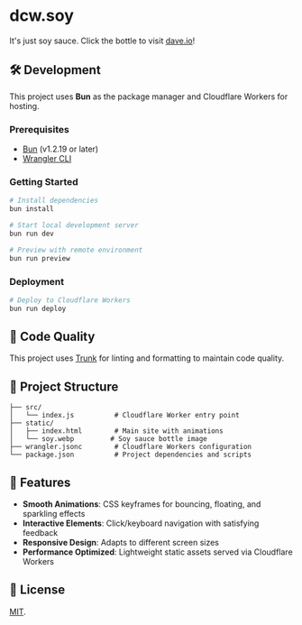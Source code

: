 # dcw.soy

It's just soy sauce. Click the bottle to visit [dave.io](https://dave.io)!

## 🛠️ Development

This project uses **Bun** as the package manager and Cloudflare Workers for hosting.

### Prerequisites

- [Bun](https://bun.sh) (v1.2.19 or later)
- [Wrangler CLI](https://developers.cloudflare.com/workers/wrangler)

### Getting Started

```bash
# Install dependencies
bun install

# Start local development server
bun run dev

# Preview with remote environment
bun run preview
```

### Deployment

```bash
# Deploy to Cloudflare Workers
bun run deploy
```

## 🔧 Code Quality

This project uses [Trunk](https://trunk.io) for linting and formatting to maintain code quality.

## 📂 Project Structure

```plaintext
├── src/
│   └── index.js          # Cloudflare Worker entry point
├── static/
│   ├── index.html        # Main site with animations
│   └── soy.webp         # Soy sauce bottle image
├── wrangler.jsonc        # Cloudflare Workers configuration
└── package.json          # Project dependencies and scripts
```

## 🎨 Features

- **Smooth Animations**: CSS keyframes for bouncing, floating, and sparkling effects
- **Interactive Elements**: Click/keyboard navigation with satisfying feedback
- **Responsive Design**: Adapts to different screen sizes
- **Performance Optimized**: Lightweight static assets served via Cloudflare Workers

## 📝 License

[MIT](LICENSE).
